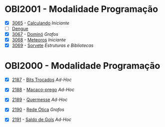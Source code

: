 # OBI2001 - Modalidade Programação

- [x]  [3065](https://www.beecrowd.com.br/repository/UOJ_3065.html) - [Calculando](https://github.com/GabrielCFormiga/URI-Beecrowd/blob/main/Codigo/1%20-%20Iniciante/src/3065.cpp) *Iniciante*
- [ ]  [Dengue](https://olimpiada.ic.unicamp.br/passadas/OBI2001/programacao/)
- [x]  [3067](https://www.beecrowd.com.br/repository/UOJ_3067.html) - [Dominó](https://github.com/GabrielCFormiga/URI-Beecrowd/blob/main/Codigo/7%20-%20Grafos/src/3067.cpp) *Grafos*
- [x]  [3068](https://www.beecrowd.com.br/repository/UOJ_3068.html) - [Meteoros](https://github.com/GabrielCFormiga/URI-Beecrowd/blob/main/Codigo/1%20-%20Iniciante/src/3068.cpp) *Iniciante*
- [x]  [3069](https://www.beecrowd.com.br/repository/UOJ_3069.html) - [Sorvete](https://github.com/GabrielCFormiga/URI-Beecrowd/blob/main/Codigo/4%20-%20Estruturas%20e%20Bibliotecas/src/3069.cpp) *Estruturas e Bibliotecas*

# OBI2000 - Modalidade Programação

- [x]  [2187](https://www.beecrowd.com.br/repository/UOJ_2187.html) - [Bits Trocados](https://github.com/GabrielCFormiga/URI-Beecrowd/blob/main/Codigo/2%20-%20Ad-Hoc/src/2187.cpp) *Ad-Hoc*
- [x]  [2188](https://www.beecrowd.com.br/repository/UOJ_2188.html) - [Macaco-prego](https://github.com/GabrielCFormiga/URI-Beecrowd/blob/main/Codigo/2%20-%20Ad-Hoc/src/2188.cpp) *Ad-Hoc*
- [x]  [2189](https://www.beecrowd.com.br/repository/UOJ_2189.html) - [Quermesse](https://github.com/GabrielCFormiga/URI-Beecrowd/blob/main/Codigo/2%20-%20Ad-Hoc/src/2189.cpp) *Ad-Hoc*
- [x]  [2190](https://www.beecrowd.com.br/repository/UOJ_2190.html) - [Rede Ótica](https://github.com/GabrielCFormiga/URI-Beecrowd/blob/main/Codigo/7%20-%20Grafos/src/2190.cpp) *Grafos*
- [x]  [2191](https://www.beecrowd.com.br/repository/UOJ_2191.html) - [Saldo de Gols](https://github.com/GabrielCFormiga/URI-Beecrowd/blob/main/Codigo/2%20-%20Ad-Hoc/src/2191.cpp) *Ad-Hoc*


